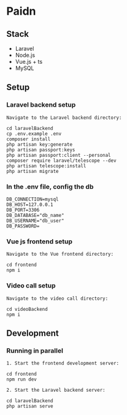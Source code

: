 # Paidn

## Stack

- Laravel
- Node.js
- Vue.js + ts
- MySQL

## Setup

### Laravel backend setup
```
Navigate to the Laravel backend directory:        

cd laravelBackend    
cp .env.example .env
composer install
php artisan key:generate   
php artisan passport:keys    
php artisan passport:client --personal    
composer require laravel/telescope --dev     
php artisan telescope:install     
php artisan migrate
```

### In the .env file, config the db

```
DB_CONNECTION=mysql
DB_HOST=127.0.0.1
DB_PORT=3306
DB_DATABASE="db_name"
DB_USERNAME="db_user"
DB_PASSWORD=
```

### Vue js frontend setup

```
Navigate to the Vue frontend directory:        

cd frontend        
npm i
```

### Video call setup

```
Navigate to the video call directory:

cd videoBackend
npm i
```

## Development

### Running in parallel
```
1. Start the frontend development server:

cd frontend    
npm run dev

2. Start the Laravel backend server:

cd laravelBackend    
php artisan serve
```
